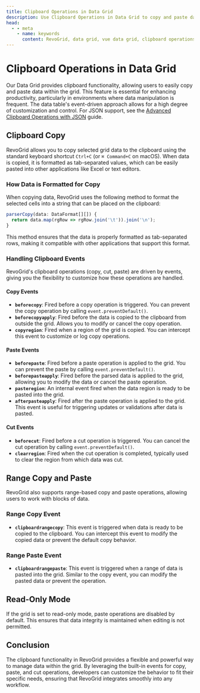 ```yaml
---
title: Clipboard Operations in Data Grid
description: Use Clipboard Operations in Data Grid to copy and paste data within the grid.
head:
  - - meta
    - name: keywords
      content: RevoGrid, data grid, vue data grid, clipboard operations, copy, paste, grid performance, large data sets, customizable grid, change data, data copy, data paste
---
```


# Clipboard Operations in Data Grid

Our Data Grid provides clipboard functionality, allowing users to easily copy and paste data within the grid. This feature is essential for enhancing productivity, particularly in environments where data manipulation is frequent. The data table's event-driven approach allows for a high degree of customization and control. For JSON support, see the [Advanced Clipboard Operations with JSON](./clipboard.pro.md) guide.

## Clipboard Copy

RevoGrid allows you to copy selected grid data to the clipboard using the standard keyboard shortcut `Ctrl+C` (or `⌘ Command+C` on macOS). When data is copied, it is formatted as tab-separated values, which can be easily pasted into other applications like Excel or text editors.

### How Data is Formatted for Copy

When copying data, RevoGrid uses the following method to format the selected cells into a string that can be placed on the clipboard:

```typescript
parserCopy(data: DataFormat[][]) {
  return data.map(rgRow => rgRow.join('\t')).join('\n');
}
```

This method ensures that the data is properly formatted as tab-separated rows, making it compatible with other applications that support this format.

### Handling Clipboard Events

RevoGrid's clipboard operations (copy, cut, paste) are driven by events, giving you the flexibility to customize how these operations are handled.

#### Copy Events

- **`beforecopy`**: Fired before a copy operation is triggered. You can prevent the copy operation by calling `event.preventDefault()`.
- **`beforecopyapply`**: Fired before the data is copied to the clipboard from outside the grid. Allows you to modify or cancel the copy operation.
- **`copyregion`**: Fired when a region of the grid is copied. You can intercept this event to customize or log copy operations.

#### Paste Events

- **`beforepaste`**: Fired before a paste operation is applied to the grid. You can prevent the paste by calling `event.preventDefault()`.
- **`beforepasteapply`**: Fired before the parsed data is applied to the grid, allowing you to modify the data or cancel the paste operation.
- **`pasteregion`**: An internal event fired when the data region is ready to be pasted into the grid.
- **`afterpasteapply`**: Fired after the paste operation is applied to the grid. This event is useful for triggering updates or validations after data is pasted.

#### Cut Events

- **`beforecut`**: Fired before a cut operation is triggered. You can cancel the cut operation by calling `event.preventDefault()`.
- **`clearregion`**: Fired when the cut operation is completed, typically used to clear the region from which data was cut.

## Range Copy and Paste

RevoGrid also supports range-based copy and paste operations, allowing users to work with blocks of data.

### Range Copy Event

- **`clipboardrangecopy`**: This event is triggered when data is ready to be copied to the clipboard. You can intercept this event to modify the copied data or prevent the default copy behavior.


### Range Paste Event

- **`clipboardrangepaste`**: This event is triggered when a range of data is pasted into the grid. Similar to the copy event, you can modify the pasted data or prevent the operation.

## Read-Only Mode

If the grid is set to read-only mode, paste operations are disabled by default. This ensures that data integrity is maintained when editing is not permitted.

## Conclusion

The clipboard functionality in RevoGrid provides a flexible and powerful way to manage data within the grid. By leveraging the built-in events for copy, paste, and cut operations, developers can customize the behavior to fit their specific needs, ensuring that RevoGrid integrates smoothly into any workflow.
